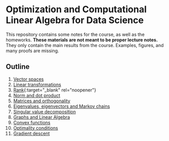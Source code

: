 # Optimization and Computational Linear Algebra for Data Science

This repository contains some notes for the course, as well as the homeworks.
**These materials are not meant to be proper lecture notes.**
They only contain the main results from the course. Examples, figures, and many proofs are missing.

## Outline
1. [Vector spaces](lecture_01/lecture_01.pdf)
2. [Linear transformations](lecture_02/lecture_02.pdf)
3. [Rank](https://github.com/leomiolane/linalg-for-ds/raw/master/lecture_01/lecture_01.pdf){:target="_blank" rel="noopener"}
4. [Norm and dot product](lecture_04/lecture_04.pdf)
5. [Matrices and orthogonality](lecture_05/lecture_05.pdf)
6. [Eigenvalues, eigenvectors and Markov chains](lecture_06/lecture_06.pdf)
7. [Singular value decomposition](lecture_07/lecture_07.pdf)
8. [Graphs and Linear Algebra](lecture_08/lecture_08.pdf)
9. [Convex functions](lecture_09/lecture_09.pdf)
10. [Optimality conditions](lecture_10/lecture_10.pdf)
11. [Gradient descent](lecture_11/lecture_11.pdf)
